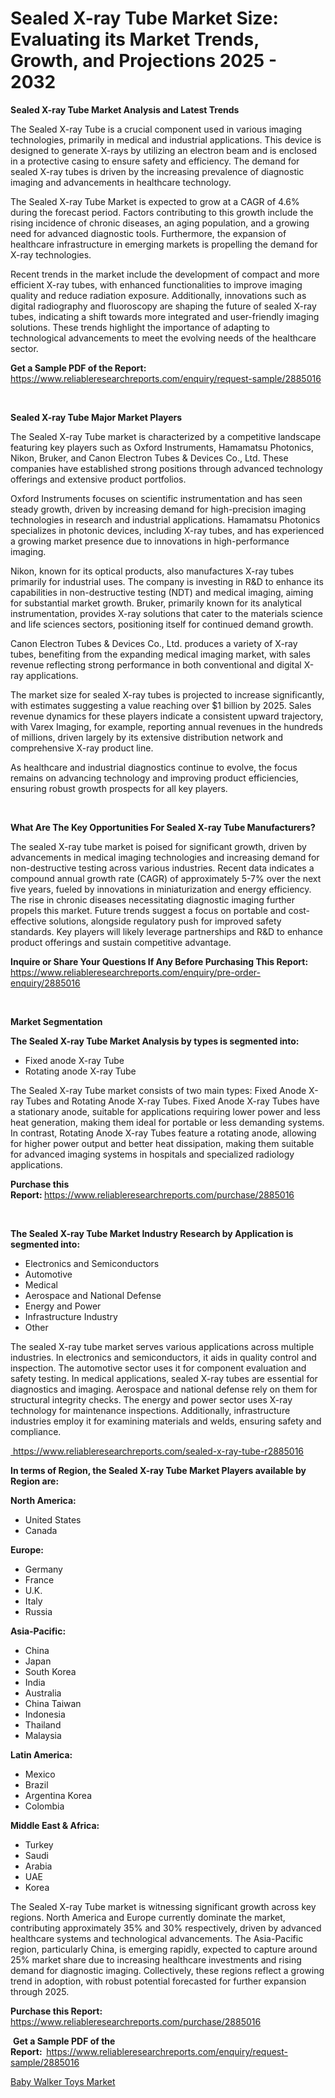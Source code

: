 <p><h1>Sealed X-ray Tube Market Size: Evaluating its Market Trends, Growth, and Projections 2025 - 2032</h1></p><p><strong>Sealed X-ray Tube Market Analysis and Latest Trends</strong></p>
<p><p>The Sealed X-ray Tube is a crucial component used in various imaging technologies, primarily in medical and industrial applications. This device is designed to generate X-rays by utilizing an electron beam and is enclosed in a protective casing to ensure safety and efficiency. The demand for sealed X-ray tubes is driven by the increasing prevalence of diagnostic imaging and advancements in healthcare technology.</p><p>The Sealed X-ray Tube Market is expected to grow at a CAGR of 4.6% during the forecast period. Factors contributing to this growth include the rising incidence of chronic diseases, an aging population, and a growing need for advanced diagnostic tools. Furthermore, the expansion of healthcare infrastructure in emerging markets is propelling the demand for X-ray technologies.</p><p>Recent trends in the market include the development of compact and more efficient X-ray tubes, with enhanced functionalities to improve imaging quality and reduce radiation exposure. Additionally, innovations such as digital radiography and fluoroscopy are shaping the future of sealed X-ray tubes, indicating a shift towards more integrated and user-friendly imaging solutions. These trends highlight the importance of adapting to technological advancements to meet the evolving needs of the healthcare sector.</p></p>
<p><strong>Get a Sample PDF of the Report:&nbsp;</strong> <a href="https://www.reliableresearchreports.com/enquiry/request-sample/2885016?utm_campaign=2264&utm_medium=2&utm_source=Github&utm_content=ia&utm_term=13032025&utm_id=sealed-x-ray-tube">https://www.reliableresearchreports.com/enquiry/request-sample/2885016</a></p>
<p>&nbsp;</p>
<p><strong>Sealed X-ray Tube Major Market Players</strong></p>
<p><p>The Sealed X-ray Tube market is characterized by a competitive landscape featuring key players such as Oxford Instruments, Hamamatsu Photonics, Nikon, Bruker, and Canon Electron Tubes & Devices Co., Ltd. These companies have established strong positions through advanced technology offerings and extensive product portfolios.</p><p>Oxford Instruments focuses on scientific instrumentation and has seen steady growth, driven by increasing demand for high-precision imaging technologies in research and industrial applications. Hamamatsu Photonics specializes in photonic devices, including X-ray tubes, and has experienced a growing market presence due to innovations in high-performance imaging.</p><p>Nikon, known for its optical products, also manufactures X-ray tubes primarily for industrial uses. The company is investing in R&D to enhance its capabilities in non-destructive testing (NDT) and medical imaging, aiming for substantial market growth. Bruker, primarily known for its analytical instrumentation, provides X-ray solutions that cater to the materials science and life sciences sectors, positioning itself for continued demand growth.</p><p>Canon Electron Tubes & Devices Co., Ltd. produces a variety of X-ray tubes, benefiting from the expanding medical imaging market, with sales revenue reflecting strong performance in both conventional and digital X-ray applications.</p><p>The market size for sealed X-ray tubes is projected to increase significantly, with estimates suggesting a value reaching over $1 billion by 2025. Sales revenue dynamics for these players indicate a consistent upward trajectory, with Varex Imaging, for example, reporting annual revenues in the hundreds of millions, driven largely by its extensive distribution network and comprehensive X-ray product line.</p><p>As healthcare and industrial diagnostics continue to evolve, the focus remains on advancing technology and improving product efficiencies, ensuring robust growth prospects for all key players.</p></p>
<p>&nbsp;</p>
<p><strong>What Are The Key Opportunities For Sealed X-ray Tube Manufacturers?</strong></p>
<p><p>The sealed X-ray tube market is poised for significant growth, driven by advancements in medical imaging technologies and increasing demand for non-destructive testing across various industries. Recent data indicates a compound annual growth rate (CAGR) of approximately 5-7% over the next five years, fueled by innovations in miniaturization and energy efficiency. The rise in chronic diseases necessitating diagnostic imaging further propels this market. Future trends suggest a focus on portable and cost-effective solutions, alongside regulatory push for improved safety standards. Key players will likely leverage partnerships and R&D to enhance product offerings and sustain competitive advantage.</p></p>
<p><strong>Inquire or Share Your Questions If Any Before Purchasing This Report:</strong> <a href="https://www.reliableresearchreports.com/enquiry/pre-order-enquiry/2885016?utm_campaign=2264&utm_medium=2&utm_source=Github&utm_content=ia&utm_term=13032025&utm_id=sealed-x-ray-tube">https://www.reliableresearchreports.com/enquiry/pre-order-enquiry/2885016</a></p>
<p>&nbsp;</p>
<p><strong>Market Segmentation</strong></p>
<p><strong>The Sealed X-ray Tube Market Analysis by types is segmented into:</strong></p>
<p><ul><li>Fixed anode X-ray Tube</li><li>Rotating anode X-ray Tube</li></ul></p>
<p><p>The Sealed X-ray Tube market consists of two main types: Fixed Anode X-ray Tubes and Rotating Anode X-ray Tubes. Fixed Anode X-ray Tubes have a stationary anode, suitable for applications requiring lower power and less heat generation, making them ideal for portable or less demanding systems. In contrast, Rotating Anode X-ray Tubes feature a rotating anode, allowing for higher power output and better heat dissipation, making them suitable for advanced imaging systems in hospitals and specialized radiology applications.</p></p>
<p><strong>Purchase this Report:&nbsp;</strong><a href="https://www.reliableresearchreports.com/purchase/2885016?utm_campaign=2264&utm_medium=2&utm_source=Github&utm_content=ia&utm_term=13032025&utm_id=sealed-x-ray-tube">https://www.reliableresearchreports.com/purchase/2885016</a></p>
<p>&nbsp;</p>
<p><strong>The Sealed X-ray Tube Market Industry Research by Application is segmented into:</strong></p>
<p><ul><li>Electronics and Semiconductors</li><li>Automotive</li><li>Medical</li><li>Aerospace and National Defense</li><li>Energy and Power</li><li>Infrastructure Industry</li><li>Other</li></ul></p>
<p><p>The sealed X-ray tube market serves various applications across multiple industries. In electronics and semiconductors, it aids in quality control and inspection. The automotive sector uses it for component evaluation and safety testing. In medical applications, sealed X-ray tubes are essential for diagnostics and imaging. Aerospace and national defense rely on them for structural integrity checks. The energy and power sector uses X-ray technology for maintenance inspections. Additionally, infrastructure industries employ it for examining materials and welds, ensuring safety and compliance.</p></p>
<p><a href="https://www.reliableresearchreports.com/sealed-x-ray-tube-r2885016?utm_campaign=2264&utm_medium=2&utm_source=Github&utm_content=ia&utm_term=13032025&utm_id=sealed-x-ray-tube">&nbsp;https://www.reliableresearchreports.com/sealed-x-ray-tube-r2885016</a></p>
<p><strong>In terms of Region, the Sealed X-ray Tube Market Players available by Region are:</strong></p>
<p>
    <p> <strong> North America: </strong>
        <ul>
            <li>United States</li>
            <li>Canada</li>
        </ul>
        </p> 
    <p> <strong> Europe: </strong>
        <ul>
            <li>Germany</li>
            <li>France</li>
            <li>U.K.</li>
            <li>Italy</li>
            <li>Russia</li>
        </ul>
        </p> 
    <p> <strong> Asia-Pacific: </strong>
        <ul>
            <li>China</li>
            <li>Japan</li>
            <li>South Korea</li>
            <li>India</li>
            <li>Australia</li>
            <li>China Taiwan</li>
            <li>Indonesia</li>
            <li>Thailand</li>
            <li>Malaysia</li>
        </ul>
        </p> 
    <p> <strong> Latin America: </strong>
        <ul>
            <li>Mexico</li>
            <li>Brazil</li>
            <li>Argentina Korea</li>
            <li>Colombia</li>
        </ul>
        </p> 
    <p> <strong> Middle East & Africa: </strong>
        <ul>
            <li>Turkey</li>
            <li>Saudi</li>
            <li>Arabia</li>
            <li>UAE</li>
            <li>Korea</li>
        </ul>
    </p>
    </p>
<p><p>The Sealed X-ray Tube market is witnessing significant growth across key regions. North America and Europe currently dominate the market, contributing approximately 35% and 30% respectively, driven by advanced healthcare systems and technological advancements. The Asia-Pacific region, particularly China, is emerging rapidly, expected to capture around 25% market share due to increasing healthcare investments and rising demand for diagnostic imaging. Collectively, these regions reflect a growing trend in adoption, with robust potential forecasted for further expansion through 2025.</p></p>
<p><strong>Purchase this Report: </strong><a href="https://www.reliableresearchreports.com/purchase/2885016?utm_campaign=2264&utm_medium=2&utm_source=Github&utm_content=ia&utm_term=13032025&utm_id=sealed-x-ray-tube">https://www.reliableresearchreports.com/purchase/2885016</a></p>
<p>&nbsp;<strong>Get a Sample PDF of the Report:&nbsp;&nbsp;</strong><a href="https://www.reliableresearchreports.com/enquiry/request-sample/2885016?utm_campaign=2264&utm_medium=2&utm_source=Github&utm_content=ia&utm_term=13032025&utm_id=sealed-x-ray-tube">https://www.reliableresearchreports.com/enquiry/request-sample/2885016</a></p>
<p><strong></strong></p>
<p><p><a href="https://github.com/GenaGaines34/Market-Research-Report-List-2/blob/main/baby-walker-toys-market.md?utm_campaign=2264&utm_medium=2&utm_source=Github&utm_content=ia&utm_term=13032025&utm_id=sealed-x-ray-tube">Baby Walker Toys Market</a></p></p>